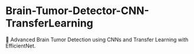 # Brain-Tumor-Detector-CNN-TransferLearning
🌟 Advanced Brain Tumor Detection using CNNs and Transfer Learning with EfficientNet.
